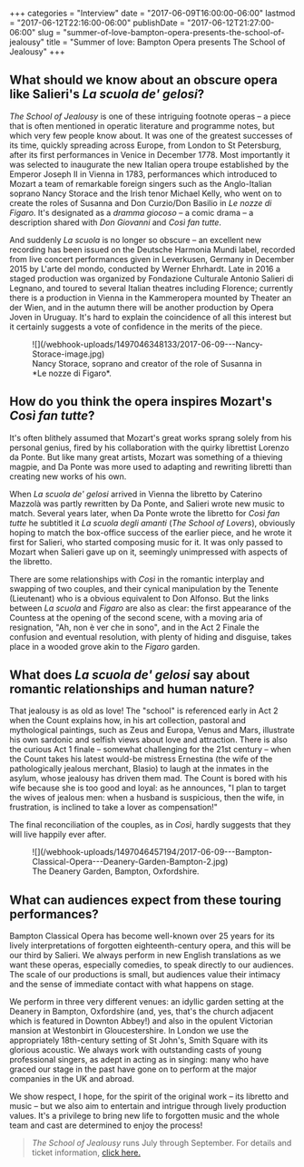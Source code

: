+++
categories = "Interview"
date = "2017-06-09T16:00:00-06:00"
lastmod = "2017-06-12T22:16:00-06:00"
publishDate = "2017-06-12T21:27:00-06:00"
slug = "summer-of-love-bampton-opera-presents-the-school-of-jealousy"
title = "Summer of love: Bampton Opera presents The School of Jealousy"
+++

## What should we know about an obscure opera like Salieri's *La scuola de' gelosi*?

*The School of Jealousy* is one of these intriguing footnote operas – a piece that is often mentioned in operatic literature and programme notes, but which very few people know about.  It was one of the greatest successes of its time, quickly spreading across Europe, from London to St Petersburg, after its first performances in Venice in December 1778.  Most importantly it was selected to inaugurate the new Italian opera troupe established by the Emperor Joseph II in Vienna in 1783, performances which introduced to Mozart a team of remarkable foreign singers such as the Anglo-Italian soprano Nancy Storace and the Irish tenor Michael Kelly, who went on to create the roles of Susanna and Don Curzio/Don Basilio in *Le nozze di Figaro*.  It's designated as a *dramma giocoso* – a comic drama – a description shared with *Don Giovanni* and *Così fan tutte*.  

And suddenly *La scuola* is no longer so obscure – an excellent new recording has been issued on the Deutsche Harmonia Mundi label, recorded from live concert performances given in Leverkusen, Germany in December 2015 by L'arte del mondo, conducted by Werner Ehrhardt.  Late in 2016 a staged production was organized by Fondazione Culturale Antonio Salieri di Legnano, and toured to several Italian theatres including Florence; currently there is a production in Vienna in the Kammeropera mounted by Theater an der Wien, and in the autumn there will be another production by Opera Joven in Uruguay.  It's hard to explain the coincidence of all this interest but it certainly suggests a vote of confidence in the merits of the piece.

<figure data-type="image">
![](/webhook-uploads/1497046348133/2017-06-09---Nancy-Storace-image.jpg)
<figcaption>Nancy Storace, soprano and creator of the role of Susanna in *Le nozze di Figaro*.</figcaption>
</figure>

## How do you think the opera inspires Mozart's *Così fan tutte*?

It's often blithely assumed that Mozart's great works sprang solely from his personal genius, fired by his collaboration with the quirky librettist Lorenzo da Ponte.  But like many great artists, Mozart was something of a thieving magpie, and Da Ponte was more used to adapting and rewriting libretti than creating new works of his own.  

When *La scuola de' gelosi* arrived in Vienna the libretto by Caterino Mazzolà was partly rewritten by Da Ponte, and Salieri wrote new music to match.  Several years later, when Da Ponte wrote the libretto for *Così fan tutte* he subtitled it *La scuola degli amanti* (*The School of Lovers*), obviously hoping to match the box-office success of the earlier piece, and he wrote it first for Salieri, who started composing music for it.  It was only passed to Mozart when Salieri gave up on it, seemingly unimpressed with aspects of the libretto.  

There are some relationships with *Così* in the romantic interplay and swapping of two couples, and their cynical manipulation by the Tenente (Lieutenant) who is a obvious equivalent to Don Alfonso.  But the links between *La scuola* and *Figaro* are also as clear:  the first appearance of the Countess at the opening of the second scene, with a moving aria of resignation, "Ah, non è ver che in sono", and in the Act 2 Finale the confusion and eventual resolution, with plenty of hiding and disguise, takes place in a wooded grove akin to the *Figaro* garden.

## What does *La scuola de' gelosi* say about romantic relationships and human nature?

That jealousy is as old as love!  The "school" is referenced early in Act 2 when the Count explains how, in his art collection, pastoral and mythological paintings, such as Zeus and Europa, Venus and Mars, illustrate his own sardonic and selfish views about love and attraction.  There is also the curious Act 1 finale – somewhat challenging for the 21st century – when the Count takes his latest would-be mistress Ernestina (the wife of the pathologically jealous merchant, Blasio) to laugh at the inmates in the asylum, whose jealousy has driven them mad.  The Count is bored with his wife because she is too good and loyal: as he announces,  "I plan to target the wives of jealous men: when a husband is suspicious, then the wife, in frustration, is inclined to take a lover as compensation!"  

The final reconciliation of the couples, as in *Così*, hardly suggests that they will live happily ever after.

<figure data-type="image">
![](/webhook-uploads/1497046457194/2017-06-09---Bampton-Classical-Opera---Deanery-Garden-Bampton-2.jpg)
<figcaption>The Deanery Garden, Bampton, Oxfordshire.</figcaption>
</figure>

## What can audiences expect from these touring performances?

Bampton Classical Opera has become well-known over 25 years for its lively interpretations of forgotten eighteenth-century opera, and this will be our third by Salieri.  We always perform in new English translations as we want these operas, especially comedies, to speak directly to our audiences.  The scale of our productions is small, but audiences value their intimacy and the sense of immediate contact with what happens on stage.  

We perform in three very different venues: an idyllic garden setting at the Deanery in Bampton, Oxfordshire (and, yes, that's the church adjacent which is featured in Downton Abbey!) and also in the opulent Victorian mansion at Westonbirt in Gloucestershire.  In London we use the appropriately 18th-century setting of St John's, Smith Square with its glorious acoustic.  We always work with outstanding casts of young professional singers, as adept in acting as in singing: many who have graced our stage in the past have gone on to perform at the major companies in the UK and abroad.  

We show respect, I hope, for the spirit of the original work – its libretto and music – but we also aim to entertain and intrigue through lively production values.  It's a privilege to bring new life to forgotten music and the whole team and cast are determined to enjoy the process!

>*The School of Jealousy* runs July through September. For details and ticket information, [click here.](http://www.bamptonopera.org/events.htm)

